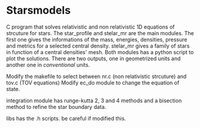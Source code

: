# Starsmodels
C program that solves relativistic and non relativistic 1D equations of strcuture for stars.
The star_profile and stelar_mr are the main modules. The first one gives the informations of the mass, energies, densities, pressure and metrics for a selected central density. stelar_mr gives a family of stars in function of a central densities' mesh. Both modules has a python script to plot the solutions.
There are two outputs, one in geometrized units and another one in _conventional_ units.

Modify the makefile to select between nr.c (non relativistic strcuture) and tov.c (TOV equations)
Modify ec_do module to change the equation of state. 

integration module has runge-kutta 2, 3 and 4 methods and a bisection method to refine the star boundary data.

libs has the .h scripts. be careful if modified this.

